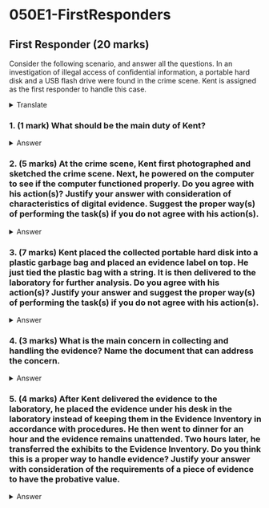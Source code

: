# 050E1-FirstResponders

## First Responder (20 marks)
Consider the following scenario, and answer all the questions. In an investigation of illegal access of confidential information, a portable hard disk and a USB flash drive were found in the crime scene. Kent is assigned as the first responder to handle this case.
<details>
<summary>Translate</summary>
<p>
考慮以下場景，並回答所有問題。 在對非法獲取機密信息的調查中，在案發現場發現了一個便攜式硬盤和一個U盤。 肯特被指定為處理此案的第一響應者。
</p>
</details>  

### 1. (1 mark) What should be the main duty of Kent?
<details>
<summary>Answer</summary>
<p>
To preserve as much evidence as possible for subsequent examination.
<details>
<summary>Translate</summary>
<p>
保留盡可能多的證據以備後續檢查。
</p>
</details>  
</p>
</details>  

### 2. (5 marks) At the crime scene, Kent first photographed and sketched the crime scene. Next, he powered on the computer to see if the computer functioned properly. Do you agree with his action(s)? Justify your answer with consideration of characteristics of digital evidence. Suggest the proper way(s) of performing the task(s) if you do not agree with his action(s).
<details>
<summary>Answer</summary>
<p>
Agree on photographed and sketched the crime scene, as documentation is required for event reconstruction.

Disagree on the action on powered on the computer. Digital evidence are fragile, the action may tamper the evidence.

The computer should remain powered off.
<details>
<summary>Translate</summary>
<p>
同意拍攝和勾畫犯罪現場，因為事件重建需要文件。

不同意打開計算機電源的操作。 數字證據是脆弱的，行動可能會篡改證據。

計算機應保持關閉狀態。
</p>
</details>  
</p>
</details>  

### 3. (7 marks) Kent placed the collected portable hard disk into a plastic garbage bag and placed an evidence label on top. He just tied the plastic bag with a string. It is then delivered to the laboratory for further analysis. Do you agree with his action(s)? Justify your answer and suggest the proper way(s) of performing the task(s) if you do not agree with his action(s).
<details>
<summary>Answer</summary>
<p>
Disagree on the action of putting the evidence in a plastic garbage bag as that is prone to static, which may cause the hard disk being damaged by static electricity.

Disagree on the action of tying the bag using a string. This would allow the evidence being tampered without traces.

He should put the hard disk in an anti-static bag and sealed it with anti-tampered evidence tape.
<details>
<summary>Translate</summary>
<p>
不同意將證據放入塑料垃圾袋的做法，因為它容易產生靜電，可能會導致硬盤被靜電損壞。

不同意用繩子系袋子的動作。 這將使證據被篡改而不留痕跡。

他應該將硬盤放入防靜電袋中，並用防篡改證據膠帶密封。
</p>
</details>  
</p>
</details>  

### 4. (3 marks) What is the main concern in collecting and handling the evidence? Name the document that can address the concern.
<details>
<summary>Answer</summary>
<p>
The main concern is to ensure that there is absolutely no changes have been made to the evidence integrity.

The document that can address the concern in the Chain of Custody Form.
<details>
<summary>Translate</summary>
<p>
主要關注的是確保絕對沒有對證據完整性進行任何更改。

可以解決產銷監管鍊錶格中的問題的文件。
</p>
</details>  
</p>
</details>  

### 5. (4 marks) After Kent delivered the evidence to the laboratory, he placed the evidence under his desk in the laboratory instead of keeping them in the Evidence Inventory in accordance with procedures. He then went to dinner for an hour and the evidence remains unattended. Two hours later, he transferred the exhibits to the Evidence Inventory. Do you think this is a proper way to handle evidence? Justify your answer with consideration of the requirements of a piece of evidence to have the probative value.
<details>
<summary>Answer</summary>
<p>
No. This is not a proper way to keep the exhibits under his desk, as this action is a break in Chain of Custody. The suspect can denied committing any offence and argued that someone might have planted the data in the computer, which were not stored properly by Kent. The evidence loss its admissibility.
<details>
<summary>Translate</summary>
<p>
不。這不是將展品放在他辦公桌下的正確方式，因為這種行為會打破監管鏈。 嫌疑人可以否認犯有任何罪行，並辯稱有人可能將數據植入了計算機中，而 Kent 沒有正確存儲這些數據。 證據喪失其可採性。
</p>
</details>  
</p>
</details>  